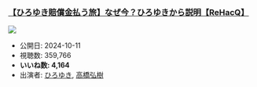 ### [【ひろゆき賠償金払う旅】なぜ今？ひろゆきから説明【ReHacQ】](https://www.youtube.com/watch?v=G7R2VNy5GU4)
[![](https://img.youtube.com/vi/G7R2VNy5GU4/sddefault.jpg)](https://www.youtube.com/watch?v=G7R2VNy5GU4)
-   公開日: 2024-10-11
-   視聴数: 359,766
-   **いいね数: 4,164**
-   出演者: [ひろゆき](/rehacq_fan/people/ひろゆき "wikilink"), [高橋弘樹](/rehacq_fan/people/高橋弘樹 "wikilink")
